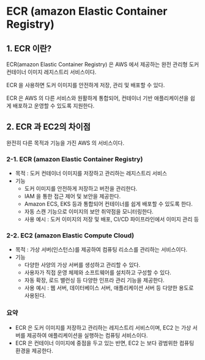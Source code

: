 # ECR (amazon Elastic Container Registry)

## 1. ECR 이란?
ECR(amazon Elastic Container Registry) 은 AWS 에서 제공하는 완전 관리형 도커 컨테이너 이미지 레지스트리 서비스이다.

ECR 을 사용하면 도커 이미지를 안전하게 저장, 관리 및 배포할 수 있다.

ECR 은 AWS 의 다른 서비스와 원활하게 통합되어, 컨테이너 기반 애플리케이션을 쉽게 배포하고 운영할 수 있도록 지원한다.

## 2. ECR 과 EC2의 차이점

완전히 다른 목적과 기능을 가진 AWS 의 서비스이다.

### 2-1. ECR (amazon Elastic Container Registry)
- 목적 : 도커 컨테이너 이미지를 저장하고 관리하는 레지스트리 서비스
- 기능
    - 도커 이미지를 안전하게 저장하고 버전을 관리한다.
    - IAM 을 통한 접근 제어 및 보안을 제공한다.
    - Amazon ECS, EKS 등과 통합되어 컨테이너를 쉽게 배포할 수 있도록 한다.
    - 자동 스캔 기능으로 이미지의 보안 취약점을 모니터링한다.
    - 사용 예시 : 도커 이미지의 저장 및 배포, CI/CD 파이프라인에서 이미지 관리 등

### 2-2. EC2 (amazon Elastic Compute Cloud)
- 목적 : 가상 서버(인스턴스)를 제공하여 컴퓨팅 리소스를 관리하는 서비스이다.
- 기능
    - 다양한 사양의 가상 서버를 생성하고 관리할 수 있다.
    - 사용자가 직접 운영 체제와 소프트웨어를 설치하고 구성할 수 있다.
    - 자동 확장, 로드 밸런싱 등 다양한 인프라 관리 기능을 제공한다.
    - 사용 예시 : 웹 서버, 데이터베이스 서버, 애플리케이션 서버 등 다양한 용도로 사용된다.

### 요약
- ECR 은 도커 이미지를 저장하고 관리하는 레지스트리 서비스이며, EC2 는 가상 서버를 제공하여 애플리케이션을 실행하는 컴퓨팅 서비스이다.
- ECR 은 컨테이너 이미지에 중점을 두고 있는 반면, EC2 는 보다 광범위한 컴퓨팅 환경을 제공한다.